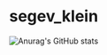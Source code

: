 # segev_klein

![Anurag's GitHub stats](https://github-readme-stats.vercel.app/api?username=SKLC1&show_icons=true&theme=radical)
